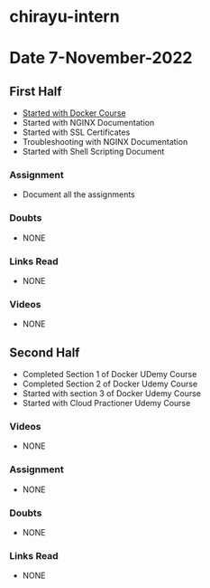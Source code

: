 # chirayu-intern



# Date 7-November-2022

## First Half

- [Started with Docker Course](https://www.udemy.com/course/docker-and-kubernetes-the-complete-guide/learn/lecture/11436686?start=0#overview)
- Started with NGINX Documentation 
- Started with SSL Certificates 
- Troubleshooting with NGINX Documentation 
- Started with Shell Scripting Document


### Assignment
- Document all the assignments 
### Doubts

- NONE
### Links Read

- NONE
### Videos

- NONE

## Second Half

- Completed Section 1 of Docker UDemy Course 
- Completed Section 2 of Docker Udemy Course
- Started with section 3 of Docker Udemy Course
- Started with Cloud Practioner Udemy Course
### Videos

- NONE

### Assignment

- NONE 

### Doubts

- NONE 
### Links Read
- NONE